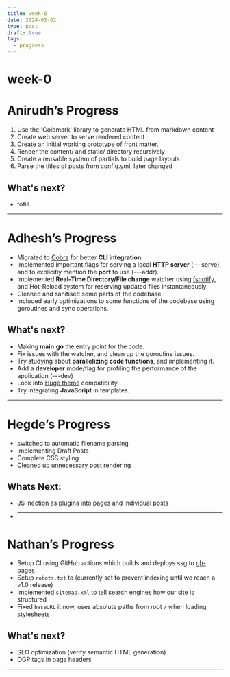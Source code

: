 ```yaml
---
title: week-0
date: 2024-03-02
type: post
draft: true
tags:
  - progress
---
```


# week-0

# Anirudh’s Progress

1. Use the 'Goldmark' library to generate HTML from markdown content
2. Create web server to serve rendered content
3. Create an initial working prototype of front matter.
4. Render the content/ and static/ directory recursively
5. Create a reusable system of partials to build page layouts
6. Parse the titles of posts from config.yml, later changed

## What's next?

- tofill

---

# Adhesh’s Progress

- Migrated to [Cobra](https://cobra.dev) for better **CLI integration**.
- Implemented important flags for serving a local **HTTP server** (---serve), and to explicitly mention the **port** to use (---addr).
- Implemented **Real-Time Directory/File change** watcher using [fsnotify](https://pkg.go.dev/github.com/fsnotify/fsnotify), and Hot-Reload system for reserving updated files instantaneously.
- Cleaned and sanitised some parts of the codebase.
- Included early optimizations to some functions of the codebase using goroutines and sync operations.

## What's next?

- Making **main.go** the entry point for the code.
- Fix issues with the watcher, and clean up the goroutine issues.
- Try studying about **parallelizing code functions**, and implementing it.
- Add a **developer** mode/flag for profiling the performance of the application (---dev)
- Look into [Huge theme](https://themes.gohugo.io) compatibility.
- Try integrating **JavaScript** in templates.

---

# Hegde’s Progress

- switched to automatic filename parsing
- Implementing Draft Posts
- Complete CSS styling
- Cleaned up unnecessary post rendering

## Whats Next:

- JS inection as plugins into pages and individual posts
- ***

# Nathan’s Progress

- Setup CI using GitHub actions which builds and deploys ssg to [gh-pages](https://ssg-test-org.github.io)
- Setup `robots.txt` to (currently set to prevent indexing until we reach a v1.0 release)
- Implemented `sitemap.xml` to tell search engines how our site is structured
- Fixed `baseURL` it now, uses absolute paths from root `/` when loading stylesheets

## What's next?

- SEO optimization (verify semantic HTML generation)
- OGP tags in page headers

---
